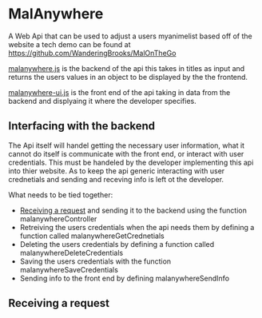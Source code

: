 # MalAnywhere
A Web Api that can be used to adjust a users myanimelist based off of the website a tech demo can be found at https://github.com/WanderingBrooks/MalOnTheGo

[malanywhere.js](https://github.com/WanderingBrooks/MalAnywhere/blob/master/malanywhere.js) is the backend of the api this takes in titles as input
and returns the users values in an object to be displayed by the the frontend.


[malanywhere-ui.js](https://github.com/WanderingBrooks/MalAnywhere/blob/master/malanywhere-ui.js) is the front end of the api taking in data from the backend and displyaing it where the developer specifies.

## Interfacing with the backend
The Api itself will handel getting the necessary user information, what it cannot do itself is communicate with the front end, or interact with user credentials. This must be handeled by the developer implementing this api into thier website. As to keep the api generic interacting with user crednetials and sending and receving info is left ot the developer.
 
 What needs to be tied together:
 * [Receiving a request](#Receiving-a-request) and sending it to the backend using the function malanywhereController 
 * Retreiving the users credentials when the api needs them by defining a function called malanywhereGetCrednetials
 * Deleting the users credentials by defining a function called malanywhereDeleteCredentials
 * Saving the users credentials with the function malanywhereSaveCredentials
 * Sending info to the front end by defining malanywhereSendInfo
 
## Receiving a request
 
 


 

